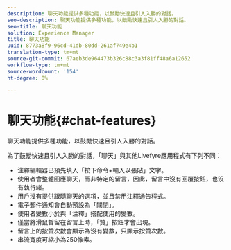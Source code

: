 ```yaml
---
description: 聊天功能提供多種功能，以鼓勵快速且引人入勝的對話。
seo-description: 聊天功能提供多種功能，以鼓勵快速且引人入勝的對話。
seo-title: 聊天功能
solution: Experience Manager
title: 聊天功能
uuid: 8773a8f9-96cd-41db-80dd-261af749e4b1
translation-type: tm+mt
source-git-commit: 67aeb3de964473b326c88c3a3f81ff48a6a12652
workflow-type: tm+mt
source-wordcount: '154'
ht-degree: 0%

---
```



# 聊天功能{#chat-features}

聊天功能提供多種功能，以鼓勵快速且引人入勝的對話。



為了鼓勵快速且引人入勝的對話，「聊天」與其他Livefyre應用程式有下列不同：

* 注釋編輯器已預先填入「按下命令+輸入以張貼」文字。
* 使用者會整體回應聊天，而非特定的留言，因此，留言中沒有回覆按鈕，也沒有執行緒。
* 用戶沒有提供跟隨聊天的選項，並且禁用注釋通告程式。
* 電子郵件通知會自動預設為「關閉」。
* 使用者變數小於與「注釋」搭配使用的變數。
* 僅當將滑鼠暫留在留言上時，「贊」按鈕才會出現。
* 留言上的按贊次數會顯示為沒有變數，只顯示按贊次數。
* 串流寬度可縮小為250像素。

